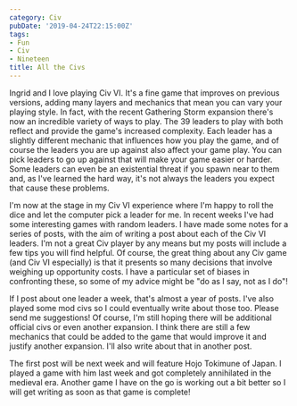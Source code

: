 ```yaml
---
category: Civ
pubDate: '2019-04-24T22:15:00Z'
tags:
- Fun
- Civ
- Nineteen
title: All the Civs
---
```

Ingrid and I love playing Civ VI. It's a fine game that improves on previous versions, adding many layers and mechanics that mean you can vary your playing style. In fact, with the recent Gathering Storm expansion there's now an incredible variety of ways to play. The 39 leaders to play with both reflect and provide the game's increased complexity. Each leader has a slightly different mechanic that influences how you play the game, and of course the leaders you are up against also affect your game play. You can pick leaders to go up against that will make your game easier or harder. Some leaders can even be an existential threat if you spawn near to them and, as I've learned the hard way, it's not always the leaders you expect that cause these problems. 

I'm now at the stage in my Civ VI experience where I'm happy to roll the dice and let the computer pick a leader for me. In recent weeks I've had some interesting games with random leaders. I have made some notes for a series of posts, with the aim of writing a post about each of the Civ VI leaders. I'm not a great Civ player by any means but my posts will include a few tips you will find helpful. Of course, the great thing about any Civ game (and Civ VI especially) is that it presents so many decisions that involve weighing up opportunity costs. I have a particular set of biases in confronting these, so some of my advice might be "do as I say, not as I do"!

If I post about one leader a week, that's almost a year of posts. I've also played some mod civs so I could eventually write about those too. Please send me suggestions! Of course, I'm still hoping there will be additional official civs or even another expansion. I think there are still a few mechanics that could be added to the game that would improve it and justify another expansion. I'll also write about that in another post. 

The first post will be next week and will feature Hojo Tokimune of Japan. I played a game with him last week and got completely annihilated in the medieval era. Another game I have on the go is working out a bit better so I will get writing as soon as that game is complete!